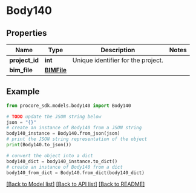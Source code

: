 # Body140


## Properties

Name | Type | Description | Notes
------------ | ------------- | ------------- | -------------
**project_id** | **int** | Unique identifier for the project. | 
**bim_file** | [**BIMFile**](BIMFile.md) |  | 

## Example

```python
from procore_sdk.models.body140 import Body140

# TODO update the JSON string below
json = "{}"
# create an instance of Body140 from a JSON string
body140_instance = Body140.from_json(json)
# print the JSON string representation of the object
print(Body140.to_json())

# convert the object into a dict
body140_dict = body140_instance.to_dict()
# create an instance of Body140 from a dict
body140_from_dict = Body140.from_dict(body140_dict)
```
[[Back to Model list]](../README.md#documentation-for-models) [[Back to API list]](../README.md#documentation-for-api-endpoints) [[Back to README]](../README.md)



